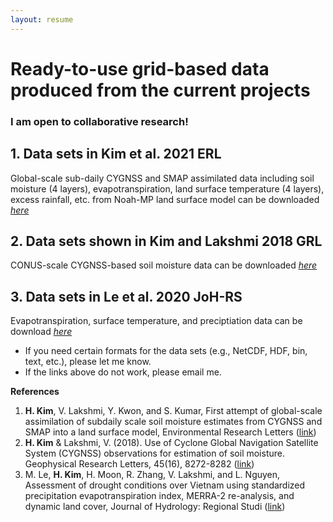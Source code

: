 ```yaml
---
layout: resume
---
```

# Ready-to-use grid-based data produced from the current projects

### I am open to collaborative research! ###

## 1. Data sets in Kim et al. 2021 ERL
Global-scale sub-daily CYGNSS and SMAP assimilated data including soil moisture (4 layers), evapotranspiration, land surface temperature (4 layers), excess rainfall, etc. from Noah-MP land surface model can be downloaded _[here]()_

## 2. Data sets shown in Kim and Lakshmi 2018 GRL
CONUS-scale CYGNSS-based soil moisture data can be downloaded _[here]()_

## 3. Data sets in Le et al. 2020 JoH-RS
Evapotranspiration, surface temperature, and preciptiation data can be download _[here]()_

- If you need certain formats for the data sets (e.g., NetCDF, HDF, bin, text, etc.), please let me know.
- If the links above do not work, please email me.

__References__
1. __H. Kim__, V. Lakshmi, Y. Kwon, and S. Kumar, First attempt of global-scale assimilation of subdaily scale soil moisture estimates from CYGNSS and SMAP into a land surface model, Environmental Research Letters ([link](https://iopscience.iop.org/article/10.1088/1748-9326/ac0ddf))
2. __H. Kim__ & Lakshmi, V. (2018). Use of Cyclone Global Navigation Satellite System (CYGNSS) observations for estimation of soil moisture. Geophysical Research Letters, 45(16), 8272-8282 ([link](https://agupubs.onlinelibrary.wiley.com/doi/full/10.1029/2018GL078923))
3. M. Le, __H. Kim__, H. Moon, R. Zhang, V. Lakshmi, and L. Nguyen, Assessment of drought conditions over Vietnam using standardized precipitation evapotranspiration index, MERRA-2 re-analysis, and dynamic land cover, Journal of Hydrology: Regional Studi ([link](https://www.sciencedirect.com/science/article/pii/S221458182030241X))
